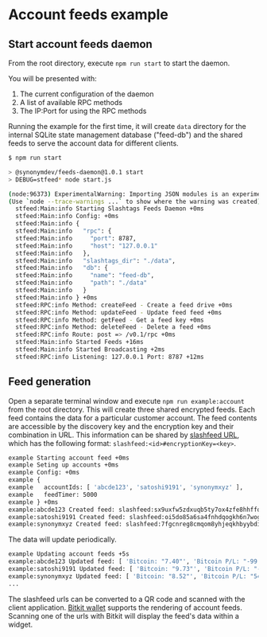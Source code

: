 # Account feeds example


## Start account feeds daemon

From the root directory, execute `npm run start` to start the daemon.

You will be presented with:
1. The current configuration of the daemon
2. A list of available RPC methods
3. The IP:Port for using the RPC methods

Running the example for the first time, it will create `data` directory for the internal SQLite state management database ("feed-db") and the shared feeds to serve the account data for different clients. 

```sh
$ npm run start

> @synonymdev/feeds-daemon@1.0.1 start
> DEBUG=stfeed* node start.js

(node:96373) ExperimentalWarning: Importing JSON modules is an experimental feature and might change at any time
(Use `node --trace-warnings ...` to show where the warning was created)
  stfeed:Main:info Starting Slashtags Feeds Daemon +0ms
  stfeed:Main:info Config: +0ms
  stfeed:Main:info {
  stfeed:Main:info   "rpc": {
  stfeed:Main:info     "port": 8787,
  stfeed:Main:info     "host": "127.0.0.1"
  stfeed:Main:info   },
  stfeed:Main:info   "slashtags_dir": "./data",
  stfeed:Main:info   "db": {
  stfeed:Main:info     "name": "feed-db",
  stfeed:Main:info     "path": "./data"
  stfeed:Main:info   }
  stfeed:Main:info } +0ms
  stfeed:RPC:info Method: createFeed - Create a feed drive +0ms
  stfeed:RPC:info Method: updateFeed - Update feed feed +0ms
  stfeed:RPC:info Method: getFeed - Get a feed key +0ms
  stfeed:RPC:info Method: deleteFeed - Delete a feed +0ms
  stfeed:RPC:info Route: post => /v0.1/rpc +0ms
  stfeed:Main:info Started Feeds +16ms
  stfeed:Main:info Started Broadcasting +2ms
  stfeed:RPC:info Listening: 127.0.0.1 Port: 8787 +12ms
```

## Feed generation

Open a separate terminal window and execute `npm run example:account` from the root directory. This will create three shared encrypted feeds. Each feed contains the data for a particular customer account. The feed contents are accessible by the discovery key and the encryption key and their combination in URL. This information can be shared by [slashfeed URL](https://github.com/synonymdev/slashtags/tree/master/packages/url), which has the following format: `slashfeed:<id>#encryptionKey=<key>`.

```sh
example Starting account feed +0ms
example Seting up accounts +0ms
example Config: +0ms
example {
example   accountIds: [ 'abcde123', 'satoshi9191', 'synonymxyz' ],
example   feedTimer: 5000
example } +0ms
example:abcde123 Created feed: slashfeed:sx9uxfw5zdxuqb5ty7ox4zfe8hhffoa139na787kg94gzx1mrs3y#encryptionKey=ttium34uzwqkztg39t419bqgoaih5h4o3pwymyrd1f4qjdgoarmy +0ms
example:satoshi9191 Created feed: slashfeed:oi5do85a6sa4fnhdqogkh6n7wogaiftnoxbdkhm897ymtsc3fbgy#encryptionKey=qyy9d8zurx5nqjqh4z7rb5ndihimmf84mzozsrmtpuf17kued73o +0ms
example:synonymxyz Created feed: slashfeed:7fgcnreg8cmqom8yhjeqkhbyybdi5jyjf3f7oswkdnoj66kar31y#encryptionKey=9qg1a3cthjf69e3regqqduyfs95fkuaq18ddtasq9ih5cdrb7qey +0ms
```

The data will update periodically.

```sh
example Updating account feeds +5s
example:abcde123 Updated feed: [ 'Bitcoin: "7.40"', 'Bitcoin P/L: "-99.27"' ] +0ms
example:satoshi9191 Updated feed: [ 'Bitcoin: "9.73"', 'Bitcoin P/L: "-51.02"' ] +0ms
example:synonymxyz Updated feed: [ 'Bitcoin: "8.52"', 'Bitcoin P/L: "54.86"' ] +0ms
...
```

The slashfeed urls can be converted to a QR code and scanned with the client application. [Bitkit wallet](https://bitkit.to/) supports the rendering of account feeds. Scanning one of the urls with Bitkit will display the feed's data within a widget.
